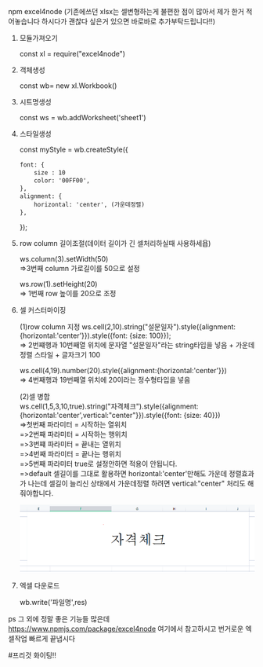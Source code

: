 npm excel4node (기존에쓰던 xlsx는 셀변형하는게 불편한 점이 많아서 제가 한거 적어놓습니다 하시다가 괜찮다 싶은거 있으면 바로바로 추가부탁드립니다!!)

1.  모듈가져오기

    const xl = require("excel4node")

2.  객체생성

    const wb= new xl.Workbook()

3.  시트명생성

    const ws = wb.addWorksheet('sheet1')

4.  스타일생성

    const myStyle = wb.createStyle({

        font: {
            size : 10
            color: '00FF00',
        },
        alignment: {
            horizontal: 'center', (가운데정렬)
        },

    });

5.  row column 길이조절(데이터 길이가 긴 셀처리하실때 사용하세욥)

    ws.column(3).setWidth(50)  
    =>3번째 column 가로길이를 50으로 설정

    ws.row(1).setHeight(20)  
    => 1번째 row 높이를 20으로 조정

6.  셀 커스터마이징

    (1)row column 지정
    ws.cell(2,10).string("설문일자").style({alignment:{horizontal:'center'}}).style({font: {size: 100}});  
    => 2번쨰행과 10번째열 위치에 문자열 "설문일자"라는 string타입을 넣음 + 가운데정렬 스타일 + 글자크기 100

    ws.cell(4,19).number(20).style({alignment:{horizontal:'center'}})  
    => 4번째행과 19번째열 위치에 20이라는 정수형타입을 넣음

    (2)셀 병합  
    ws.cell(1,5,3,10,true).string("자격체크").style({alignment:{horizontal:'center',vertical:"center"}}).style({font: {size: 40}})  
    =>첫번째 파라미터 = 시작하는 열위치  
    =>2번째 파라미터 = 시작하는 행위치  
    =>3번쨰 파라미터 = 끝내는 열위치  
    =>4번째 파라미터 = 끝나는 행위치  
    =>5번째 파라미터 true로 설정안하면 적용이 안됩니다.  
    =>default 셀길이를 그대로 활용하면 horizontal:'center'만해도 가운데 정렬효과가 나는데 셀길이 늘리신 상태에서 가운데정렬 하려면 vertical:"center" 처리도 해줘야합니다.

    ![예시1](./%EC%BA%A1%EC%B2%98.PNG)

7.  엑셀 다운로드

    wb.write('파일명',res)

ps 그 외에 정말 좋은 기능들 많은데 https://www.npmjs.com/package/excel4node 여기에서 참고하시고
번거로운 엑셀작업 빠르게 끝냅시다

#프리것 화이팅!!
